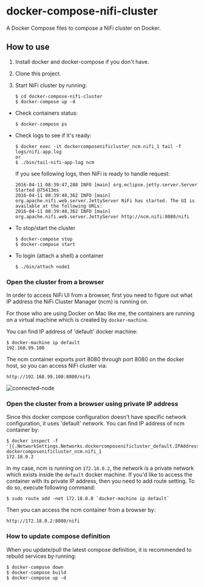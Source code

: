 # docker-compose-nifi-cluster
A Docker Compose files to compose a NiFi cluster on Docker.

## How to use

1. Install docker and docker-compose if you don't have.
1. Clone this project.
1. Start NiFi cluster by running:

    ```
    $ cd docker-compose-nifi-cluster
    $ docker-compose up -d
    ```

- Check containers status:

    ```
    $ docker-compose ps
    ```

- Check logs to see if it's ready:

    ```
    $ docker exec -it dockercomposenificluster_ncm.nifi_1 tail -f logs/nifi-app.log
    or
    $ ./bin/tail-nifi-app-log ncm
    ```

    If you see following logs, then NiFi is ready to handle request:
    ```
    2016-04-11 08:39:47,288 INFO [main] org.eclipse.jetty.server.Server Started @75413ms
    2016-04-11 08:39:48,362 INFO [main] org.apache.nifi.web.server.JettyServer NiFi has started. The UI is available at the following URLs:
    2016-04-11 08:39:48,362 INFO [main] org.apache.nifi.web.server.JettyServer http://ncm.nifi:8080/nifi
    ```

- To stop/start the cluster

    ```
    $ docker-compose stop
    $ docker-compose start
    ```

- To login (attach a shell) a container

    ```
    $ ./bin/attach node1
    ```


### Open the cluster from a browser

In order to access NiFi UI from a browser, first you need to figure out what IP address the NiFi Cluster Manager (ncm) is running on.

For those who are using Docker on Mac like me, the containers are running on a virtual machine which is created by `docker-machine`.

You can find IP address of 'default' docker machine:

```
$ docker-machine ip default
192.168.99.100
```

The ncm container exports port 8080 through port 8080 on the docker host, so you can access NiFi cluster via:

```
http://192.168.99.100:8080/nifi
```

![connected-node](https://raw.githubusercontent.com/ijokarumawak/docker-compose-nifi-cluster/master/images/connected-nodes.jpg)

### Open the cluster from a browser using private IP address

Since this docker compose configuration doesn't have specific network configuration, it uses 'default' network.
You can find IP address of ncm container by:

```
$ docker inspect -f '{{.NetworkSettings.Networks.dockercomposenificluster_default.IPAddress}}' dockercomposenificluster_ncm.nifi_1
172.18.0.2
```

In my case, ncm is running on `172.18.0.2`, the network is a private network which exists inside the `default` docker machine.
If you'd like to access the container with its private IP address, then you need to add route setting.
To do so, execute following command:

```
$ sudo route add -net 172.18.0.0 `docker-machine ip default`
```

Then you can access the ncm container from a browser by: 

```
http://172.18.0.2:8080/nifi
```

### How to update compose definition

When you update/pull the latest compose definition, it is recommended to rebuild services by running:

```
$ docker-compose down
$ docker-compose build
$ docker-compose up -d
```
